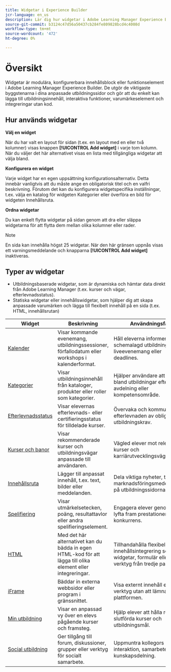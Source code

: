 ```yaml
---
title: Widgetar i Experience Builder
jcr-language: en_us
description: Lär dig hur widgetar i Adobe Learning Manager Experience Builder fungerar som modulära, konfigurerbara block för att skapa anpassade utbildningssidor. Lägg till, konfigurera och ordna widgetar som innehållslådor, kataloger och banderoller för att skapa interaktiva varumärkesupplevelser utan kodning.
source-git-commit: b3124c47d56a50437cb284fe809828bcd4c4008d
workflow-type: tm+mt
source-wordcount: '472'
ht-degree: 0%

---
```



# Översikt

Widgetar är modulära, konfigurerbara innehållsblock eller funktionselement i Adobe Learning Manager Experience Builder.
De utgör de viktigaste byggstenarna i dina anpassade utbildningssidor och gör att du enkelt kan lägga till utbildningsinnehåll, interaktiva funktioner, varumärkeselement och integreringar utan kod.

## Hur används widgetar

**Välj en widget**

När du har valt en layout för sidan (t.ex. en layout med en eller två kolumner) visas knappen **[!UICONTROL Add widget]** i varje tom kolumn. När du väljer det här alternativet visas en lista med tillgängliga widgetar att välja bland.

**Konfigurera en widget**

Varje widget har en egen uppsättning konfigurationsalternativ. Detta innebär vanligtvis att du måste ange en obligatorisk titel och en valfri beskrivning. Förutom det kan du konfigurera widgetspecifika inställningar, t.ex. välja en katalog för widgeten Kategorier eller överföra en bild för widgeten Innehållsruta.

**Ordna widgetar**

Du kan enkelt flytta widgetar på sidan genom att dra eller släppa widgetarna för att flytta dem mellan olika kolumner eller rader.

>[!NOTE]
>
>En sida kan innehålla högst 25 widgetar. När den här gränsen uppnås visas ett varningsmeddelande och knapparna **[!UICONTROL Add widget]** inaktiveras.


## Typer av widgetar

* Utbildningsbaserade widgetar, som är dynamiska och hämtar data direkt från Adobe Learning Manager (t.ex. kurser och vägar, efterlevnadsstatus).
* Statiska widgetar eller innehållswidgetar, som hjälper dig att skapa anpassade varumärken och lägga till flexibelt innehåll på en sida (t.ex. HTML, innehållsrutan)

| Widget | Beskrivning | Användningsfall |
|---|---|---|
| [Kalender](/help/migrated/administrators/feature-summary/experience-builder/add-a-widget.md#add-a-calendar-widget) | Visar kommande evenemang, utbildningssessioner, förfallodatum eller workshops i kalenderformat. | Håll eleverna informerade om schemalagd utbildning, liveevenemang eller deadlines. |
| [Kategorier](/help/migrated/administrators/feature-summary/experience-builder/add-a-widget.md#add-a-category-widget) | Visar utbildningsinnehåll från kataloger, produkter eller roller som kategorier. | Hjälper användare att bläddra bland utbildningar efter ämne, avdelning eller kompetensområde. |
| [Efterlevnadsstatus](/help/migrated/administrators/feature-summary/experience-builder/add-a-widget.md#add-a-compliance-status-widget) | Visar elevernas efterlevnads- eller certifieringsstatus för tilldelade kurser. | Övervaka och kommunicera efterlevnaden av obligatoriska utbildningskrav. |
| [Kurser och banor](/help/migrated/administrators/feature-summary/experience-builder/add-a-widget.md#add-a-courses-and-paths-widget) | Visar rekommenderade kurser och utbildningsvägar anpassade till användaren. | Vägled elever mot relevanta kurser och karriärutvecklingsvägar. |
| [Innehållsruta](/help/migrated/administrators/feature-summary/experience-builder/add-a-widget.md#add-a-content-box-widget) | Lägger till anpassat innehåll, t.ex. text, bilder eller meddelanden. | Dela viktiga nyheter, tips eller marknadsföringsmeddelanden på utbildningssidorna. |
| [Spelifiering](/help/migrated/administrators/feature-summary/experience-builder/add-a-widget.md#add-a-gamification-widget) | Visar utmärkelsetecken, poäng, resultattavlor eller andra spelifieringselement. | Engagera elever genom att lyfta fram prestationer och konkurrens. |
| [HTML](/help/migrated/administrators/feature-summary/experience-builder/add-a-widget.md#add-a-html-widget) | Med det här alternativet kan du bädda in egen HTML-kod för att lägga till olika element eller integreringar. | Tillhandahålla flexibel innehållsintegrering som widgetar, formulär eller verktyg från tredje part. |
| [iFrame](/help/migrated/administrators/feature-summary/experience-builder/add-a-widget.md#add-a-iframe-widget) | Bäddar in externa webbsidor eller program i gränssnittet. | Visa externt innehåll eller verktyg utan att lämna plattformen. |
| [Min utbildning](/help/migrated/administrators/feature-summary/experience-builder/add-a-widget.md#add-a-my-learning-widget) | Visar en anpassad vy över en elevs pågående kurser och framsteg. | Hjälp elever att hålla reda på slutförda kurser och utbildningsmål. |
| [Social utbildning](/help/migrated/administrators/feature-summary/experience-builder/add-a-widget.md#add-a-social-learning-widget) | Ger tillgång till forum, diskussioner, grupper eller verktyg för socialt samarbete. | Uppmuntra kollegors interaktion, samarbete och kunskapsdelning. |

